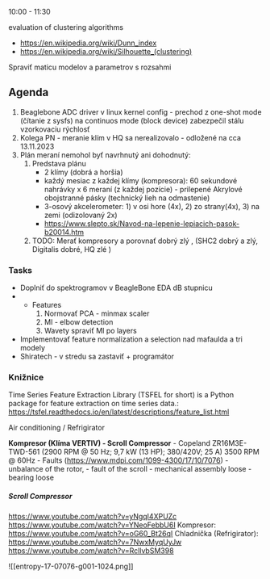 10:00 - 11:30

evaluation of clustering algorithms
- https://en.wikipedia.org/wiki/Dunn_index
- https://en.wikipedia.org/wiki/Silhouette_(clustering)

Spraviť maticu modelov a parametrov s rozsahmi

## Agenda
1. Beaglebone ADC driver v linux kernel config - prechod z one-shot mode (čítanie z sysfs) na continuos mode (block device) zabezpečil stálu vzorkovaciu rýchlosť
2. Kolega PN - meranie klím v HQ sa nerealizovalo - odložené na cca 13.11.2023
3. Plán meraní nemohol byť navrhnutý ani dohodnutý:
	1. Predstava plánu
		- 2 klímy (dobrá a horšia)
		- každý mesiac z každej klímy  (kompresora): 60 sekundové nahrávky x 6 meraní (z každej pozície) - prilepené Akrylové obojstranné pásky (technický lieh na odmastenie)
		- 3-osový akcelerometer: 1) v osi hore (4x), 2) zo strany(4x), 3) na zemi (odizolovaný 2x)
		- https://www.slepto.sk/Navod-na-lepenie-lepiacich-pasok-b20014.htm
	1. TODO: Merať kompresory a porovnať dobrý zlý , (SHC2 dobrý a zlý, Digitalis dobré, HQ zlé )

### Tasks
- Doplniť do spektrogramov v BeagleBone EDA dB stupnicu
- - Features
	1. Normovať PCA - minmax scaler
	2. MI - elbow detection
	3. Wavety spraviť MI po layers
- Implementovať feature normalization a selection nad mafaulda a tri modely
- Shiratech - v stredu sa zastaviť + programátor

### Knižnice
Time Series Feature Extraction Library (TSFEL for short) is a Python package for feature extraction on time series data.: https://tsfel.readthedocs.io/en/latest/descriptions/feature_list.html

Air conditioning / Refrigirator

**Kompresor (Klíma VERTIV) - Scroll Compressor**
		- Copeland ZR16M3E-TWD-561 (2900 RPM @ 50 Hz; 9,7 kW (13 HP); 380/420V; 25 A) 3500 RPM @ 60Hz
		- Faults (https://www.mdpi.com/1099-4300/17/10/7076)
			- unbalance of the rotor, 
			- fault of the scroll
			- mechanical assembly loose
			- bearing loose
##### Scroll Compressor
https://www.youtube.com/watch?v=yNgqI4XPUZc
https://www.youtube.com/watch?v=YNeoFebbU6I
Kompresor: https://www.youtube.com/watch?v=oG60_Bt26qI
Chladnička (Refrigirator): https://www.youtube.com/watch?v=7NwxMyqUyJw
https://www.youtube.com/watch?v=RcllvbSM398

![[entropy-17-07076-g001-1024.png]]
